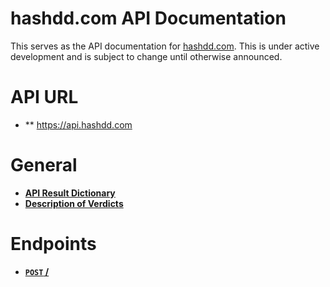 # hashdd.com API Documentation

This serves as the API documentation for [hashdd.com](https://www.hashdd.com). This is under active development and is subject to change until otherwise announced. 

# API URL
- ** https://api.hashdd.com


# General
- **[API Result Dictionary](https://github.com/hashdd/api_documentation/blob/master/general/result.md)**
- **[Description of Verdicts](https://github.com/hashdd/api_documentation/blob/master/general/verdict.md)**

# Endpoints

- **[<code>POST</code> /](https://github.com/hashdd/api_documentation/blob/master/endpoints/POST_status.md)**
